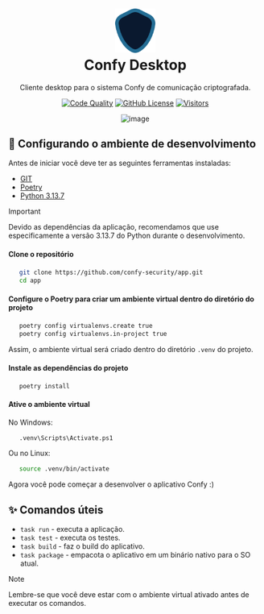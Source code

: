 <h1 align="center">
  <a href="https://github.com/confy-security/app" target="_blank" rel="noopener noreferrer">
    <picture>
      <img width="80" src="confy/assets/icon.png">
    </picture>
  </a>
  <br>
  Confy Desktop
</h1>

<p align="center">Cliente desktop para o sistema Confy de comunicação criptografada.</p>

<div align="center">

[![Code Quality](https://github.com/confy-security/app/actions/workflows/code-quality.yml/badge.svg)](https://github.com/confy-security/app/actions/workflows/code-quality.yml)
[![GitHub License](https://img.shields.io/github/license/confy-security/app?color=blue)](/LICENSE)
[![Visitors](https://api.visitorbadge.io/api/visitors?path=confy-security%2Fapp&label=repository%20visits&countColor=%231182c3&style=flat)](https://github.com/confy-security/app)

<img width="722" height="659" alt="image" src="https://github.com/user-attachments/assets/e890fa76-fc71-481e-803d-a87d262a699c" />

</div>

## 🔧 Configurando o ambiente de desenvolvimento

Antes de iniciar você deve ter as seguintes ferramentas instaladas:

- [GIT](https://git-scm.com/)
- [Poetry](https://python-poetry.org/docs/#installation)
- [Python 3.13.7](https://www.python.org/downloads/)

> [!IMPORTANT]
> Devido as dependências da aplicação, recomendamos que use especificamente a versão 3.13.7 do Python durante o desenvolvimento.

#### Clone o repositório

```bash
   git clone https://github.com/confy-security/app.git
   cd app
```

#### Configure o Poetry para criar um ambiente virtual dentro do diretório do projeto

```bash
   poetry config virtualenvs.create true
   poetry config virtualenvs.in-project true
```

Assim, o ambiente virtual será criado dentro do diretório `.venv` do projeto.

#### Instale as dependências do projeto

```bash
   poetry install
```

#### Ative o ambiente virtual

No Windows:

```bash
   .venv\Scripts\Activate.ps1
```

Ou no Linux:

```bash
   source .venv/bin/activate
```

Agora você pode começar a desenvolver o aplicativo Confy :)

## ✨ Comandos úteis

- `task run` - executa a aplicação.
- `task test` - executa os testes.
- `task build` - faz o build do aplicativo.
- `task package` - empacota o aplicativo em um binário nativo para o SO atual.

> [!NOTE]
> Lembre-se que você deve estar com o ambiente virtual ativado antes de executar os comandos.
